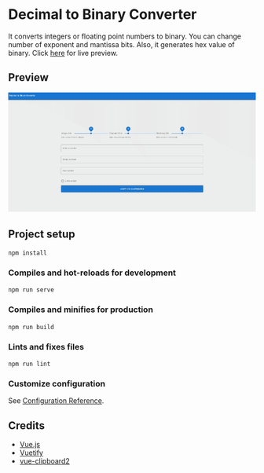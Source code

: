 # Decimal to Binary Converter
It converts integers or floating point numbers to binary. You can change number of exponent and mantissa bits.
Also, it generates hex value of binary.
Click [here](https://decimal2binary-converter.vercel.app/) for live preview.

## Preview
![Preview GIF](preview.gif?raw=true "Preview")

## Project setup
```
npm install
```

### Compiles and hot-reloads for development
```
npm run serve
```

### Compiles and minifies for production
```
npm run build
```

### Lints and fixes files
```
npm run lint
```

### Customize configuration
See [Configuration Reference](https://cli.vuejs.org/config/).

## Credits
- [Vue.js](https://vuejs.org/)
- [Vuetify](https://vuetifyjs.com/)
- [vue-clipboard2](https://github.com/Inndy/vue-clipboard2)
